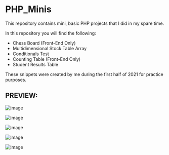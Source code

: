 # PHP_Minis
This repository contains mini, basic PHP projects that I did in my spare time.

In this repository you will find the following:
- Chess Board  (Front-End Only)
- Multidimensional Stock Table Array
- Conditionals Test
- Counting Table (Front-End Only)
- Student Results Table

These snippets were created by me during the first half of 2021 for practice purposes.

## PREVIEW:

![image](https://user-images.githubusercontent.com/87696858/129039448-51a912da-bebf-4df3-a047-ed665026028d.png)

![image](https://user-images.githubusercontent.com/87696858/129039510-d61ffceb-0680-44e9-92ba-c9b07fb482d3.png)

![image](https://user-images.githubusercontent.com/87696858/129039541-3526fba9-1da5-46e7-b402-baef3bcdd3e1.png)

![image](https://user-images.githubusercontent.com/87696858/129039721-dc38891f-69ac-4f36-9e54-341689412c72.png)

![image](https://user-images.githubusercontent.com/87696858/129039754-e5639b66-e1a5-4852-954c-b50580540057.png)

